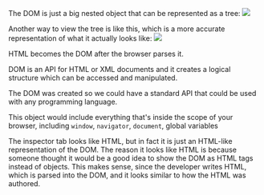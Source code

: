 
The DOM is just a big nested object that can be represented as a tree:
![](./assets/images/2021-11-06-09-53-30.png)

Another way to view the tree is like this, which is a more accurate representation of what it actually looks like:
![](./assets/images/2021-11-06-09-54-44.png)

HTML becomes the DOM after the browser parses it.

DOM is an API for HTML or XML documents and it creates a logical structure which can be accessed and manipulated.

The DOM was created so we could have a standard API that could be used with any programming language.

This object would include everything that's inside the scope of your browser, including `window`, `navigator`, `document`, global variables

The inspector tab looks like HTML, but in fact it is just an HTML-like representation of the DOM. The reason it looks like HTML is because someone thought it would be a good idea to show the DOM as HTML tags instead of objects. This makes sense, since the developer writes HTML, which is parsed into the DOM, and it looks similar to how the HTML was authored.
